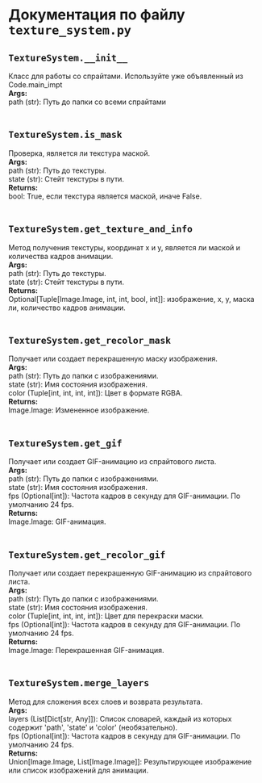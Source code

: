 # Документация по файлу `texture_system.py`


## `TextureSystem.__init__`<br>
Класс для работы со спрайтами. Используйте уже объявленный из Code.main_impt<br>
**Args:**<br>
path (str): Путь до папки со всеми спрайтами<br>
<br>

## `TextureSystem.is_mask`<br>
Проверка, является ли текстура маской.<br>
**Args:**<br>
path (str): Путь до текстуры.<br>
state (str): Стейт текстуры в пути.<br>
**Returns:**<br>
bool: True, если текстура является маской, иначе False.<br>
<br>

## `TextureSystem.get_texture_and_info`<br>
Метод получения текстуры, координат x и y, является ли маской и количества кадров анимации.<br>
**Args:**<br>
path (str): Путь до текстуры.<br>
state (str): Стейт текстуры в пути.<br>
**Returns:**<br>
Optional[Tuple[Image.Image, int, int, bool, int]]: изображение, x, y, маска ли, количество кадров анимации.<br>
<br>

## `TextureSystem.get_recolor_mask`<br>
Получает или создает перекрашенную маску изображения.<br>
**Args:**<br>
path (str): Путь до папки с изображениями.<br>
state (str): Имя состояния изображения.<br>
color (Tuple[int, int, int, int]): Цвет в формате RGBA.<br>
**Returns:**<br>
Image.Image: Измененное изображение.<br>
<br>

## `TextureSystem.get_gif`<br>
Получает или создает GIF-анимацию из спрайтового листа.<br>
**Args:**<br>
path (str): Путь до папки с изображениями.<br>
state (str): Имя состояния изображения.<br>
fps (Optional[int]): Частота кадров в секунду для GIF-анимации. По умолчанию 24 fps.<br>
**Returns:**<br>
Image.Image: GIF-анимация.<br>
<br>

## `TextureSystem.get_recolor_gif`<br>
Получает или создает перекрашенную GIF-анимацию из спрайтового листа.<br>
**Args:**<br>
path (str): Путь до папки с изображениями.<br>
state (str): Имя состояния изображения.<br>
color (Tuple[int, int, int, int]): Цвет для перекраски маски.<br>
fps (Optional[int]): Частота кадров в секунду для GIF-анимации. По умолчанию 24 fps.<br>
**Returns:**<br>
Image.Image: Перекрашенная GIF-анимация.<br>
<br>

## `TextureSystem.merge_layers`<br>
Метод для сложения всех слоев и возврата результата.<br>
**Args:**<br>
layers (List[Dict[str, Any]]): Список словарей, каждый из которых содержит 'path', 'state' и 'color' (необязательно).<br>
fps (Optional[int]): Частота кадров в секунду для GIF-анимации. По умолчанию 24 fps.<br>
**Returns:**<br>
Union[Image.Image, List[Image.Image]]: Результирующее изображение или список изображений для анимации.<br>
<br>

